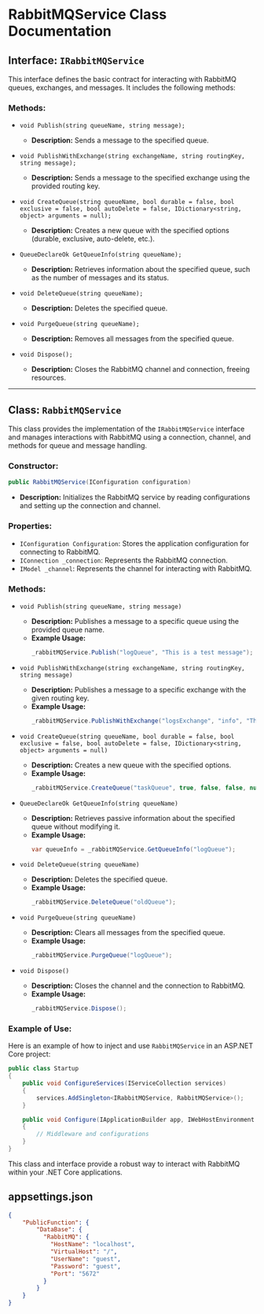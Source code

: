 
# RabbitMQService Class Documentation

## Interface: `IRabbitMQService`

This interface defines the basic contract for interacting with RabbitMQ queues, exchanges, and messages. It includes the following methods:

### Methods:
- `void Publish(string queueName, string message);`
    - **Description:** Sends a message to the specified queue.

- `void PublishWithExchange(string exchangeName, string routingKey, string message);`
    - **Description:** Sends a message to the specified exchange using the provided routing key.

- `void CreateQueue(string queueName, bool durable = false, bool exclusive = false, bool autoDelete = false, IDictionary<string, object> arguments = null);`
    - **Description:** Creates a new queue with the specified options (durable, exclusive, auto-delete, etc.).

- `QueueDeclareOk GetQueueInfo(string queueName);`
    - **Description:** Retrieves information about the specified queue, such as the number of messages and its status.

- `void DeleteQueue(string queueName);`
    - **Description:** Deletes the specified queue.

- `void PurgeQueue(string queueName);`
    - **Description:** Removes all messages from the specified queue.

- `void Dispose();`
    - **Description:** Closes the RabbitMQ channel and connection, freeing resources.

---

## Class: `RabbitMQService`

This class provides the implementation of the `IRabbitMQService` interface and manages interactions with RabbitMQ using a connection, channel, and methods for queue and message handling.

### Constructor:

```csharp
public RabbitMQService(IConfiguration configuration)
```

- **Description:** Initializes the RabbitMQ service by reading configurations and setting up the connection and channel.

### Properties:

- `IConfiguration Configuration`: Stores the application configuration for connecting to RabbitMQ.
- `IConnection _connection`: Represents the RabbitMQ connection.
- `IModel _channel`: Represents the channel for interacting with RabbitMQ.

### Methods:

- `void Publish(string queueName, string message)`
    - **Description:** Publishes a message to a specific queue using the provided queue name.
    - **Example Usage:**
        ```csharp
        _rabbitMQService.Publish("logQueue", "This is a test message");
        ```

- `void PublishWithExchange(string exchangeName, string routingKey, string message)`
    - **Description:** Publishes a message to a specific exchange with the given routing key.
    - **Example Usage:**
        ```csharp
        _rabbitMQService.PublishWithExchange("logsExchange", "info", "This is a test message");
        ```

- `void CreateQueue(string queueName, bool durable = false, bool exclusive = false, bool autoDelete = false, IDictionary<string, object> arguments = null)`
    - **Description:** Creates a new queue with the specified options.
    - **Example Usage:**
        ```csharp
        _rabbitMQService.CreateQueue("taskQueue", true, false, false, null);
        ```

- `QueueDeclareOk GetQueueInfo(string queueName)`
    - **Description:** Retrieves passive information about the specified queue without modifying it.
    - **Example Usage:**
        ```csharp
        var queueInfo = _rabbitMQService.GetQueueInfo("logQueue");
        ```

- `void DeleteQueue(string queueName)`
    - **Description:** Deletes the specified queue.
    - **Example Usage:**
        ```csharp
        _rabbitMQService.DeleteQueue("oldQueue");
        ```

- `void PurgeQueue(string queueName)`
    - **Description:** Clears all messages from the specified queue.
    - **Example Usage:**
        ```csharp
        _rabbitMQService.PurgeQueue("logQueue");
        ```

- `void Dispose()`
    - **Description:** Closes the channel and the connection to RabbitMQ.
    - **Example Usage:**
        ```csharp
        _rabbitMQService.Dispose();
        ```

### Example of Use:

Here is an example of how to inject and use `RabbitMQService` in an ASP.NET Core project:

```csharp
public class Startup
{
    public void ConfigureServices(IServiceCollection services)
    {
        services.AddSingleton<IRabbitMQService, RabbitMQService>();
    }

    public void Configure(IApplicationBuilder app, IWebHostEnvironment env)
    {
        // Middleware and configurations
    }
}
```

This class and interface provide a robust way to interact with RabbitMQ within your .NET Core applications.

## appsettings.json
```json
{
    "PublicFunction": {
        "DataBase": {
          "RabbitMQ": {
            "HostName": "localhost",
            "VirtualHost": "/",
            "UserName": "guest",
            "Password": "guest",
            "Port": "5672"
          }
        }
    }
}
```
